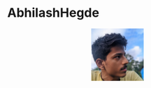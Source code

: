# AbhilashHegde

<p align="center">
<img src="photo_2021-09-06_12-30-11.jpg" alt="image" width="120"/>
</p> 